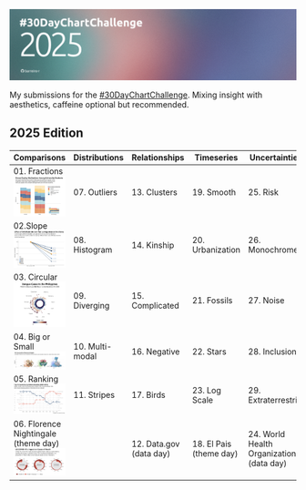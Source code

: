 ![cover](cover.jpg)

My submissions for the [#30DayChartChallenge](https://github.com/30DayChartChallenge). Mixing insight with aesthetics, caffeine optional but recommended.

## 2025 Edition 

| Comparisons           | Distributions        | Relationships        | Timeseries               | Uncertainties                   |
|-----------------------|----------------------|-----------------------|--------------------------|----------------------------------|
| 01. Fractions ![day01](/2025/images/day01.png)         | 07. Outliers         | 13. Clusters          | 19. Smooth               | 25. Risk                         |
| 02.Slope ![Day 2](/2025/images/day02.png) | 08. Histogram        | 14. Kinship           | 20. Urbanization         | 26. Monochrome                   |
| 03. Circular ![day03](/2025/images/day03.png) | 09. Diverging        | 15. Complicated       | 21. Fossils              | 27. Noise                        |
| 04. Big or Small ![day04](/2025/images/day04.png) | 10. Multi-modal      | 16. Negative          | 22. Stars                | 28. Inclusion                    |
| 05. Ranking  ![day05](/2025/images/day05.png)| 11. Stripes          | 17. Birds             | 23. Log Scale            | 29. Extraterrestrial             |
| 06. Florence Nightingale (theme day) ![day06](/2025/images/day06.png)| | 12. Data.gov (data day) | 18. El Pais (theme day) | 24. World Health Organization (data day) | 30. National Geographic (theme day) |